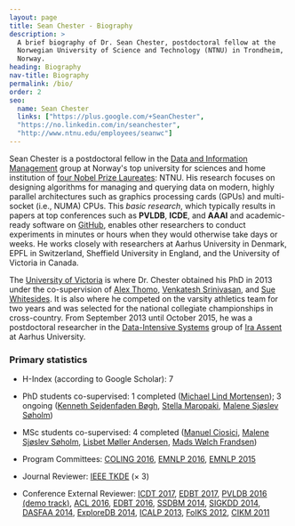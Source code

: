 ```yaml
---
layout: page
title: Sean Chester - Biography
description: >
  A brief biography of Dr. Sean Chester, postdoctoral fellow at the 
  Norwegian University of Science and Technology (NTNU) in Trondheim, 
  Norway. 
heading: Biography
nav-title: Biography
permalink: /bio/
order: 2
seo:
  name: Sean Chester
  links: ["https://plus.google.com/+SeanChester",
  "https://no.linkedin.com/in/seanchester",
  "http://www.ntnu.edu/employees/seanwc"]
---
```


Sean Chester is a postdoctoral fellow in the 
[Data and Information Management](https://www.ntnu.edu/idi/groups/dif) group 
at Norway's top university for sciences and home institution of 
[four Nobel Prize Laureates](https://en.wikipedia.org/wiki/Norwegian_University_of_Science_and_Technology#Nobel_Laureates): 
NTNU. 
His research focuses on designing algorithms for managing and querying data on 
modern, highly parallel architectures such as graphics processing cards (GPUs) and 
multi-socket (i.e., NUMA) CPUs. 
This _basic research_, which typically results in 
papers at top conferences such as **PVLDB**, **ICDE**, and **AAAI** and 
academic-ready software on 
[GitHub](http://github.com/sean-chester), enables other researchers to conduct experiments 
in minutes or hours when they would otherwise take days or weeks. 
He works closely with researchers at Aarhus University in Denmark, 
EPFL in Switzerland, 
Sheffield University in England, 
and the University of Victoria in Canada.

The [University of Victoria](http://csc.uvic.ca) is where Dr. Chester obtained his 
PhD in 2013 under the co-supervision of 
[Alex Thomo](http://webhome.cs.uvic.ca/~thomo/), 
[Venkatesh Srinivasan](http://webhome.cs.uvic.ca/~venkat/), 
and [Sue Whitesides](https://en.wikipedia.org/wiki/Sue_Whitesides). 
It is also where he competed on the varsity athletics team for two years 
and was selected for the national collegiate championships in cross-country. 
From September 2013 until October 2015, he was a postdoctoral researcher 
in the [Data-Intensive Systems](http://cs.au.dk/research-at-cs/data-intensive-systems/) 
group of [Ira Assent](http://www.cs.au.dk/~ira/) at Aarhus University.


### Primary statistics

 * H-Index (according to Google Scholar): 7 
 
 * PhD students co-supervised: 
 1 completed ([Michael Lind Mortensen](https://www.linkedin.com/in/illio)); 
 3 ongoing ([Kenneth Sejdenfaden B&oslash;gh](https://dk.linkedin.com/in/kenneth-sejdenfaden-bøgh-58915524), 
 [Stella Maropaki](https://gr.linkedin.com/in/stella-maropaki-6881853b), 
 [Malene Sj&oslash;slev S&oslash;holm](https://www.linkedin.com/in/soeholm))
 
 * MSc students co-supervised: 4 completed 
 ([Manuel Ciosici](https://www.linkedin.com/in/manuelciosici), 
 [Malene Sj&oslash;slev S&oslash;holm](https://www.linkedin.com/in/soeholm), 
 [Lisbet M&oslash;ller Andersen](https://www.linkedin.com/in/lisbetmollerandersen), 
 [Mads W&oslash;lch Frandsen](https://www.linkedin.com/in/mads-wølch-frandsen-13aa0aa2))
 
 * Program Committees: 
 [COLING 2016](http://coling2016.anlp.jp/),
 [EMNLP 2016](http://www.emnlp2016.net/), 
 [EMNLP 2015](https://www.cs.cmu.edu/~ark/EMNLP-2015/)
 
 * Journal Reviewer: [IEEE TKDE](https://www.computer.org/web/tkde) (&times; 3)
 
 * Conference External Reviewer: 
 [ICDT 2017](http://edbticdt2017.unive.it/), 
 [EDBT 2017](http://edbticdt2017.unive.it/), 
 [PVLDB 2016 (demo track)](http://vldb2016.persistent.com/call_demonstrations.php), 
 [ACL 2016](http://acl2016.org/), [EDBT 2016](http://edbticdt2016.labri.fr/), 
 [SSDBM 2014](http://ssdbm2014.org/), [SIGKDD 2014](http://www.kdd.org/kdd2014/), 
 [DASFAA 2014](http://www.comp.nus.edu.sg/~dasfaa14/), [ExploreDB 2014](https://sites.google.com/site/exploredb2014/home),
 [ICALP 2013](http://www.icalp2013.lu.lv/), [FoIKS 2012](http://2012.foiks.org/), 
 [CIKM 2011](http://www.cikm2011.org/) 


